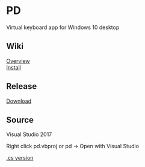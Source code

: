 # PD
Virtual keyboard app for Windows 10 desktop

## Wiki
[Overview](https://github.com/dnaspider/PD/wiki/Overview "Wiki")
<br>[Install](https://github.com/dnaspider/PD/wiki/install "Wiki")

## Release
[Download](https://github.com/dnaspider/PD/releases "Latest compile")

## Source
Visual Studio 2017

Right click pd.vbproj or pd -> Open with Visual Studio

[.cs version](https://github.com/dnaspider/DZ "c# version")
